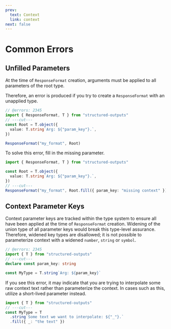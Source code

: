 ```yaml
---
prev:
  text: Context
  link: context
next: false
---
```


# Common Errors

<!-- ## Root Types Must Be Object Types

OpenAI only supports objects as root types
([see the official documentation](https://platform.openai.com/docs/guides/structured-outputs#root-objects-must-not-be-anyof)).
Because of this constraint, each `Ty` is encoded with whether it can be used as a root type.

Therefore, an error is produced if you try to specify a non-root type as the `ResponseFormat` or
`Tool` root type.

```ts twoslash
// @errors: 2345
import { ResponseFormat, T } from "structured-outputs"
// ---cut---
const response_format = ResponseFormat("my_format", T.string)
``` -->

## Unfilled Parameters

At the time of `ResponseFormat` creation, arguments must be applied to all parameters of the root
type.

Therefore, an error is produced if you try to create a `ResponseFormat` with an unapplied type.

```ts twoslash
// @errors: 2345
import { ResponseFormat, T } from "structured-outputs"
// ---cut---
const Root = T.object({
  value: T.string`Arg: ${"param_key"}.`,
})

ResponseFormat("my_format", Root)
```

To solve this error, fill in the missing parameter.

```ts twoslash
import { ResponseFormat, T } from "structured-outputs"

const Root = T.object({
  value: T.string`Arg: ${"param_key"}.`,
})
// ---cut---
ResponseFormat("my_format", Root.fill({ param_key: "missing context" }))
```

## Context Parameter Keys

Context parameter keys are tracked within the type system to ensure all have been applied at the
time of `ResponseFormat` creation. Widening of the union type of all parameter keys would break this
type-level assurance. Therefore, widened key types are disallowed; it is not possible to
parameterize context with a widened `number`, `string` or `symbol`.

```ts twoslash
// @errors: 2345
import { T } from "structured-outputs"
// ---cut---
declare const param_key: string

const MyType = T.string`Arg: ${param_key}`
```

If you see this error, it may indicate that you are trying to interpolate some raw context text
rather than parameterize the context. In cases such as this, utilize a short-lived parameter
instead.

```ts twoslash
import { T } from "structured-outputs"
// ---cut---
const MyType = T
  .string`Some text we want to interpolate: ${"_"}.`
  .fill({ _: "the text" })
```
